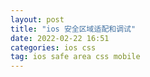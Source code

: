 ```yaml
---
layout: post
title: "ios 安全区域适配和调试"
date: 2022-02-22 16:51
categories: ios css
tag: ios safe area css mobile
---
```



